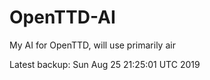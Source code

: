 # OpenTTD-AI
My AI for OpenTTD, will use primarily air

Latest backup: Sun Aug 25 21:25:01 UTC 2019
